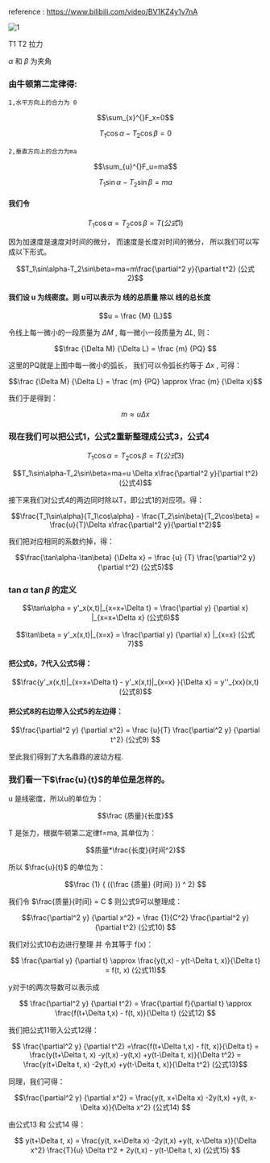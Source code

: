 reference : https://www.bilibili.com/video/BV1KZ4y1v7nA


![1](https://user-images.githubusercontent.com/126434615/228120601-5a475d70-ed1a-4a4a-a503-7d873956da11.png)


T1 T2 拉力


$\alpha$  和 $\beta$ 为夹角

### 由牛顿第二定律得:

    1,水平方向上的合力为 0
```math
\sum_{x}^{}F_x=0
```

```math
T_1\cos\alpha-T_2\cos\beta=0
```
    2,垂直方向上的合力为ma

```math
\sum_{u}^{}F_u=ma
```


```math
T_1\sin\alpha-T_2\sin\beta=ma

```
 
#### 我们令
```math
T_1\cos\alpha=T_2\cos\beta=T  (公式1)
```

因为加速度是速度对时间的微分， 而速度是长度对时间的微分， 所以我们可以写成以下形式。
```math
T_1\sin\alpha-T_2\sin\beta=ma=m\frac{\partial^2 y}{\partial t^2}  (公式2)
```



#### 我们设 u 为线密度。则 u可以表示为 线的总质量 除以 线的总长度

```math
u = \frac {M} {L}
```

令线上每一微小的一段质量为 $\Delta M$ , 每一微小一段质量为 $\Delta L$, 则：

```math
\frac {\Delta M} {\Delta L} = \frac {m} {PQ}   
```
这里的PQ就是上图中每一微小的弧长， 我们可以令弧长约等于 $\Delta x$ , 可得：

```math
\frac {\Delta M} {\Delta L} = \frac {m} {PQ}   \approx \frac {m} {\Delta x}
```

我们于是得到：
```math
m \approx u \Delta x

```

### 现在我们可以把公式1，公式2重新整理成公式3，公式4


```math
T_1\cos\alpha=T_2\cos\beta=T  (公式3)
```

```math
T_1\sin\alpha-T_2\sin\beta=ma=u \Delta x\frac{\partial^2 y}{\partial t^2}  (公式4)
```

接下来我们对公式4的两边同时除以T，即公式1的对应项。得：

```math
\frac{T_1\sin\alpha}{T_1\cos\alpha} - \frac{T_2\sin\beta}{T_2\cos\beta} = \frac{u}{T}\Delta x\frac{\partial^2 y}{\partial t^2}
```

我们把对应相同的系数约掉，得：

```math
\frac{\tan\alpha-\tan\beta} {\Delta x} = \frac {u} {T} \frac{\partial^2 y} {\partial t^2}   (公式5)
```




### $\tan\alpha$ $\tan\beta$ 的定义

```math
\tan\alpha = y'_x(x,t)|_{x=x+\Delta t}   = \frac{\partial y} {\partial x} |_{x=x+\Delta x}   (公式6)
```

```math
\tan\beta = y'_x(x,t)|_{x=x}  = \frac{\partial y} {\partial x} |_{x=x}           (公式7)
```



#### 把公式6，7代入公式5得：

```math
\frac{y'_x(x,t)|_{x=x+\Delta t}  -  y'_x(x,t)|_{x=x} }{\Delta x} = y''_{xx}(x,t)  (公式8)
```

#### 把公式8的右边带入公式5的左边得：

```math
\frac{\partial^2 y} {\partial x^2}   = \frac {u}{T}  \frac{\partial^2 y} {\partial t^2}  (公式9)

```
至此我们得到了大名鼎鼎的波动方程.





### 我们看一下$\frac{u}{t}$的单位是怎样的。

u 是线密度，所以u的单位为：
```math
\frac {质量}{长度}
```

T 是张力，根据牛顿第二定律f=ma, 其单位为： 
```math
质量*\frac{长度}{时间^2}
```

所以 $\frac{u}{t}$ 的单位为：

```math
\frac {1} { ({\frac {质量} {时间} }) ^ 2}

```

我们令  $\frac{质量}{时间} = C $
则公式9可以整理成：

```math
\frac{\partial^2 y} {\partial x^2}   = \frac {1}{C^2}  \frac{\partial^2 y} {\partial t^2}   (公式10)

```

我们对公式10右边进行整理 并 令其等于 f(x)：

```math
 \frac{\partial y} {\partial t} \approx \frac{y(t,x) - y(t-\Delta t, x)}{\Delta t} = f(t, x)  (公式11)
```

y对于t的两次导数可以表示成

```math
 \frac{\partial^2 y} {\partial t^2} = \frac{\partial f}{\partial t} \approx \frac{f(t+\Delta t,x) - f(t, x)}{\Delta t}    (公式12)

```

我们把公式11带入公式12得：
```math
 \frac{\partial^2 y} {\partial t^2} =\frac{f(t+\Delta t,x) - f(t, x)}{\Delta t}  = \frac{y(t+\Delta t, x) -y(t,x) -y(t,x) +y(t-\Delta t, x)}{\Delta t^2}  = \frac{y(t+\Delta t, x) -2y(t,x) +y(t-\Delta t, x)}{\Delta t^2}   (公式13)
```


同理，我们可得：
```math
\frac{\partial^2 y} {\partial x^2} = \frac{y(t, x+\Delta x) -2y(t,x) +y(t, x-\Delta x)}{\Delta x^2}   (公式14)

```
由公式13 和 公式14 得：

```math

 y(t+\Delta t, x) = \frac{y(t, x+\Delta x) -2y(t,x) +y(t, x-\Delta x)}{\Delta x^2} \frac{T}{u} \Delta t^2 + 2y(t,x) - y(t-\Delta t, x)  (公式15)

```




